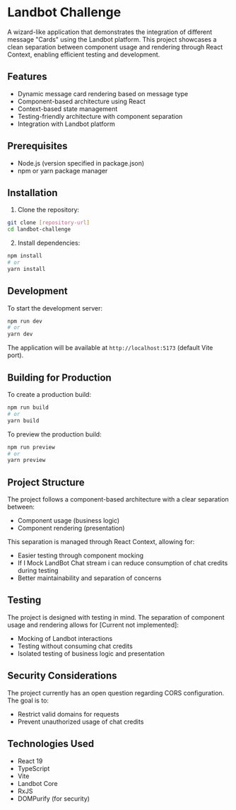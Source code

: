 # Landbot Challenge

A wizard-like application that demonstrates the integration of different message "Cards" using the Landbot platform. This project showcases a clean separation between component usage and rendering through React Context, enabling efficient testing and development.

## Features

- Dynamic message card rendering based on message type
- Component-based architecture using React
- Context-based state management
- Testing-friendly architecture with component separation
- Integration with Landbot platform

## Prerequisites

- Node.js (version specified in package.json)
- npm or yarn package manager

## Installation

1. Clone the repository:
```bash
git clone [repository-url]
cd landbot-challenge
```

2. Install dependencies:
```bash
npm install
# or
yarn install
```

## Development

To start the development server:

```bash
npm run dev
# or
yarn dev
```

The application will be available at `http://localhost:5173` (default Vite port).

## Building for Production

To create a production build:

```bash
npm run build
# or
yarn build
```

To preview the production build:

```bash
npm run preview
# or
yarn preview
```

## Project Structure

The project follows a component-based architecture with a clear separation between:
- Component usage (business logic)
- Component rendering (presentation)

This separation is managed through React Context, allowing for:
- Easier testing through component mocking
- If I Mock LandBot Chat stream i can reduce consumption of chat credits during testing
- Better maintainability and separation of concerns

## Testing

The project is designed with testing in mind. The separation of component usage and rendering allows for [Current not implemented]:
- Mocking of Landbot interactions
- Testing without consuming chat credits
- Isolated testing of business logic and presentation 

## Security Considerations

The project currently has an open question regarding CORS configuration. The goal is to:
- Restrict valid domains for requests
- Prevent unauthorized usage of chat credits


## Technologies Used

- React 19
- TypeScript
- Vite
- Landbot Core
- RxJS
- DOMPurify (for security)
